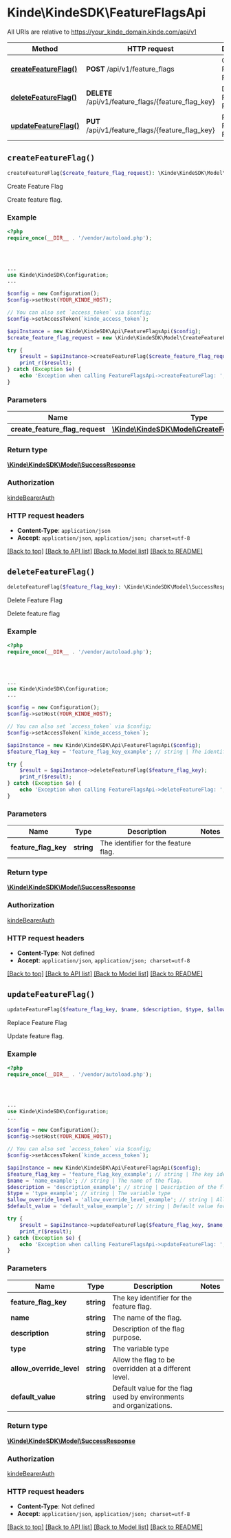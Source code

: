 # Kinde\KindeSDK\FeatureFlagsApi

All URIs are relative to https://your_kinde_domain.kinde.com/api/v1

Method | HTTP request | Description
------------- | ------------- | -------------
[**createFeatureFlag()**](FeatureFlagsApi.md#createFeatureFlag) | **POST** /api/v1/feature_flags | Create Feature Flag
[**deleteFeatureFlag()**](FeatureFlagsApi.md#deleteFeatureFlag) | **DELETE** /api/v1/feature_flags/{feature_flag_key} | Delete Feature Flag
[**updateFeatureFlag()**](FeatureFlagsApi.md#updateFeatureFlag) | **PUT** /api/v1/feature_flags/{feature_flag_key} | Replace Feature Flag


## `createFeatureFlag()`

```php
createFeatureFlag($create_feature_flag_request): \Kinde\KindeSDK\Model\SuccessResponse
```

Create Feature Flag

Create feature flag.

### Example

```php
<?php
require_once(__DIR__ . '/vendor/autoload.php');




...
use Kinde\KindeSDK\Configuration;
...

$config = new Configuration();
$config->setHost(YOUR_KINDE_HOST);

// You can also set `access_token` via $config;
$config->setAccessToken(`kinde_access_token`);

$apiInstance = new Kinde\KindeSDK\Api\FeatureFlagsApi($config);
$create_feature_flag_request = new \Kinde\KindeSDK\Model\CreateFeatureFlagRequest(); // \Kinde\KindeSDK\Model\CreateFeatureFlagRequest | Flag details.

try {
    $result = $apiInstance->createFeatureFlag($create_feature_flag_request);
    print_r($result);
} catch (Exception $e) {
    echo 'Exception when calling FeatureFlagsApi->createFeatureFlag: ', $e->getMessage(), PHP_EOL;
}
```

### Parameters

Name | Type | Description  | Notes
------------- | ------------- | ------------- | -------------
 **create_feature_flag_request** | [**\Kinde\KindeSDK\Model\CreateFeatureFlagRequest**](../Model/CreateFeatureFlagRequest.md)| Flag details. |

### Return type

[**\Kinde\KindeSDK\Model\SuccessResponse**](../Model/SuccessResponse.md)

### Authorization

[kindeBearerAuth](../../README.md#kindeBearerAuth)

### HTTP request headers

- **Content-Type**: `application/json`
- **Accept**: `application/json`, `application/json; charset=utf-8`

[[Back to top]](#) [[Back to API list]](../../README.md#endpoints)
[[Back to Model list]](../../README.md#models)
[[Back to README]](../../README.md)

## `deleteFeatureFlag()`

```php
deleteFeatureFlag($feature_flag_key): \Kinde\KindeSDK\Model\SuccessResponse
```

Delete Feature Flag

Delete feature flag

### Example

```php
<?php
require_once(__DIR__ . '/vendor/autoload.php');




...
use Kinde\KindeSDK\Configuration;
...

$config = new Configuration();
$config->setHost(YOUR_KINDE_HOST);

// You can also set `access_token` via $config;
$config->setAccessToken(`kinde_access_token`);

$apiInstance = new Kinde\KindeSDK\Api\FeatureFlagsApi($config);
$feature_flag_key = 'feature_flag_key_example'; // string | The identifier for the feature flag.

try {
    $result = $apiInstance->deleteFeatureFlag($feature_flag_key);
    print_r($result);
} catch (Exception $e) {
    echo 'Exception when calling FeatureFlagsApi->deleteFeatureFlag: ', $e->getMessage(), PHP_EOL;
}
```

### Parameters

Name | Type | Description  | Notes
------------- | ------------- | ------------- | -------------
 **feature_flag_key** | **string**| The identifier for the feature flag. |

### Return type

[**\Kinde\KindeSDK\Model\SuccessResponse**](../Model/SuccessResponse.md)

### Authorization

[kindeBearerAuth](../../README.md#kindeBearerAuth)

### HTTP request headers

- **Content-Type**: Not defined
- **Accept**: `application/json`, `application/json; charset=utf-8`

[[Back to top]](#) [[Back to API list]](../../README.md#endpoints)
[[Back to Model list]](../../README.md#models)
[[Back to README]](../../README.md)

## `updateFeatureFlag()`

```php
updateFeatureFlag($feature_flag_key, $name, $description, $type, $allow_override_level, $default_value): \Kinde\KindeSDK\Model\SuccessResponse
```

Replace Feature Flag

Update feature flag.

### Example

```php
<?php
require_once(__DIR__ . '/vendor/autoload.php');




...
use Kinde\KindeSDK\Configuration;
...

$config = new Configuration();
$config->setHost(YOUR_KINDE_HOST);

// You can also set `access_token` via $config;
$config->setAccessToken(`kinde_access_token`);

$apiInstance = new Kinde\KindeSDK\Api\FeatureFlagsApi($config);
$feature_flag_key = 'feature_flag_key_example'; // string | The key identifier for the feature flag.
$name = 'name_example'; // string | The name of the flag.
$description = 'description_example'; // string | Description of the flag purpose.
$type = 'type_example'; // string | The variable type
$allow_override_level = 'allow_override_level_example'; // string | Allow the flag to be overridden at a different level.
$default_value = 'default_value_example'; // string | Default value for the flag used by environments and organizations.

try {
    $result = $apiInstance->updateFeatureFlag($feature_flag_key, $name, $description, $type, $allow_override_level, $default_value);
    print_r($result);
} catch (Exception $e) {
    echo 'Exception when calling FeatureFlagsApi->updateFeatureFlag: ', $e->getMessage(), PHP_EOL;
}
```

### Parameters

Name | Type | Description  | Notes
------------- | ------------- | ------------- | -------------
 **feature_flag_key** | **string**| The key identifier for the feature flag. |
 **name** | **string**| The name of the flag. |
 **description** | **string**| Description of the flag purpose. |
 **type** | **string**| The variable type |
 **allow_override_level** | **string**| Allow the flag to be overridden at a different level. |
 **default_value** | **string**| Default value for the flag used by environments and organizations. |

### Return type

[**\Kinde\KindeSDK\Model\SuccessResponse**](../Model/SuccessResponse.md)

### Authorization

[kindeBearerAuth](../../README.md#kindeBearerAuth)

### HTTP request headers

- **Content-Type**: Not defined
- **Accept**: `application/json`, `application/json; charset=utf-8`

[[Back to top]](#) [[Back to API list]](../../README.md#endpoints)
[[Back to Model list]](../../README.md#models)
[[Back to README]](../../README.md)
